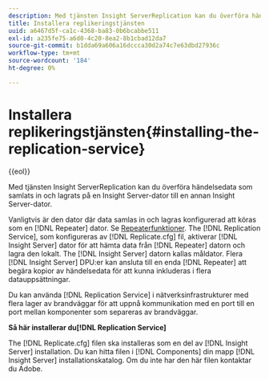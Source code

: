 ```yaml
---
description: Med tjänsten Insight ServerReplication kan du överföra händelsedata som samlats in och lagrats på en Insight Server-dator till en annan Insight Server-dator.
title: Installera replikeringstjänsten
uuid: a6467d5f-ca1c-4368-ba83-0b6bcabbe511
exl-id: a235fe75-a6d0-4c20-8ea2-8b1cbad12da7
source-git-commit: b1dda69a606a16dccca30d2a74c7e63dbd27936c
workflow-type: tm+mt
source-wordcount: '184'
ht-degree: 0%

---
```


# Installera replikeringstjänsten{#installing-the-replication-service}

{{eol}}

Med tjänsten Insight ServerReplication kan du överföra händelsedata som samlats in och lagrats på en Insight Server-dator till en annan Insight Server-dator.

Vanligtvis är den dator där data samlas in och lagras konfigurerad att köras som en [!DNL Repeater] dator. Se [Repeaterfunktioner](../../../home/c-inst-svr/c-rptr-fntly/c-rptr-fntly.md). The [!DNL Replication Service], som konfigureras av [!DNL Replicate.cfg] fil, aktiverar [!DNL Insight Server] dator för att hämta data från [!DNL Repeater] datorn och lagra den lokalt. The [!DNL Insight Server] datorn kallas måldator. Flera [!DNL Insight Server] DPU:er kan ansluta till en enda [!DNL Repeater] att begära kopior av händelsedata för att kunna inkluderas i flera datauppsättningar.

Du kan använda [!DNL Replication Service] i nätverksinfrastrukturer med flera lager av brandväggar för att uppnå kommunikation med en port till en port mellan komponenter som separeras av brandväggar.

**Så här installerar du[!DNL Replication Service]**

The [!DNL Replicate.cfg] filen ska installeras som en del av [!DNL Insight Server] installation. Du kan hitta filen i [!DNL Components] din mapp [!DNL Insight Server] installationskatalog. Om du inte har den här filen kontaktar du Adobe.
